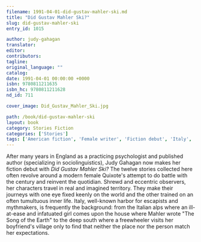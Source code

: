 ```yaml
---
filename: 1991-04-01-did-gustav-mahler-ski.md
title: "Did Gustav Mahler Ski?"
slug: did-gustav-mahler-ski
entry_id: 1015

author: judy-gahagan
translator: 
editor: 
contributors: 
tagline: 
original_language: ""
catalog: 
date: 1991-04-01 00:00:00 +0000 
isbn: 9780811211635
isbn_hc: 9780811211628
nd_id: 711

cover_image: Did_Gustav_Mahler_Ski.jpg

path: /book/did-gustav-mahler-ski
layout: book
category: Stories Fiction
categories: ['Stories']
tags: ['American fiction', 'Female writer', 'Fiction debut', 'Italy', 'Psychological']
---
```

After many years in England as a practicing psychologist and published author (specializing in sociolinguistics), Judy Gahagan now makes her fiction debut with *Did Gustav Mahler Ski?* The twelve stories collected here often revolve around a modern female Quixote's attempt to do battle with the century and reinvent the quotidian. Shrewd and eccentric observers, her characters travel in real and imagined territory. They make their journeys with one eye fixed keenly on the world and the other trained on an often tumultuous inner life. Italy, well-known harbor for escapists and mythmakers, is frequently the background: from the Italian alps where an ill-at-ease and infatuated girl comes upon the house where Mahler wrote "The Song of the Earth" to the deep south where a freewheeler visits her boyfriend's village only to find that neither the place nor the person match her expectations.





